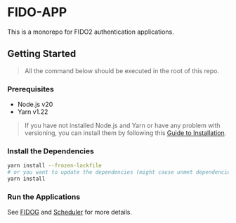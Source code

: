 # FIDO-APP

This is a monorepo for FIDO2 authentication applications.

## Getting Started

> All the command below should be executed in the root of this repo.

### Prerequisites

- Node.js v20
- Yarn v1.22

> If you have not installed Node.js and Yarn or have any problem with versioning, you can install them by following this [Guide to Installation](https://adada1024.notion.site/NodeJs-f9a83de221e64e46ba930a62246f2256).

### Install the Dependencies

```bash
yarn install --frozen-lockfile
# or you want to update the dependencies (might cause unmet dependencies)
yarn install
```

### Run the Applications

See [FIDOG](apps/web/README.md) and [Scheduler](apps/scheduler/README.md) for more details.
